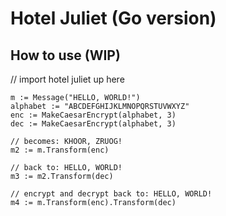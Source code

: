 # Hotel Juliet (Go version)

## How to use (WIP)

// import hotel juliet up here

    m := Message("HELLO, WORLD!")
    alphabet := "ABCDEFGHIJKLMNOPQRSTUVWXYZ"
    enc := MakeCaesarEncrypt(alphabet, 3)
    dec := MakeCaesarEncrypt(alphabet, 3)

    // becomes: KHOOR, ZRUOG!
    m2 := m.Transform(enc)

    // back to: HELLO, WORLD!
    m3 := m2.Transform(dec)

    // encrypt and decrypt back to: HELLO, WORLD!
    m4 := m.Transform(enc).Transform(dec)

